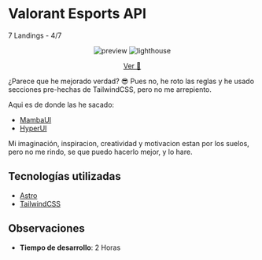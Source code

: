 # Valorant Esports API

7 Landings - 4/7

<center>

![preview](https://i.imgur.com/1QibinA.png)
![lighthouse](https://i.imgur.com/YcTSbR7.png)

[Ver 👀](https://flourishing-marigold-96861c.netlify.app/)

</center>

¿Parece que he mejorado verdad? 😎
Pues no, he roto las reglas y he usado secciones pre-hechas de TailwindCSS, pero no me arrepiento.

Aqui es de donde las he sacado: 

- [MambaUI](https://mambaui.com/)
- [HyperUI](https://www.hyperui.dev/)

Mi imaginación, inspiracion, creatividad y motivacion estan por los suelos, pero no me rindo, se que puedo hacerlo mejor, y lo hare.

## Tecnologías utilizadas

- [Astro](https://astro.build/)
- [TailwindCSS](https://tailwindcss.com/)

## Observaciones

- **Tiempo de desarrollo**: 2 Horas
